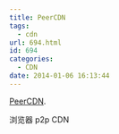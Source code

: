 ```yaml
---
title: PeerCDN
tags:
  - cdn
url: 694.html
id: 694
categories:
  - CDN
date: 2014-01-06 16:13:44
---
```


[PeerCDN](https://peercdn.com/).

浏览器 p2p CDN